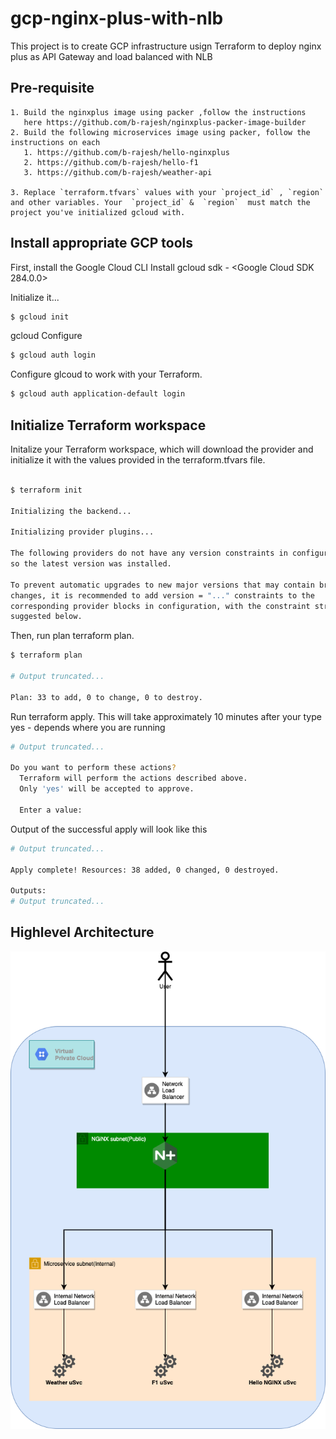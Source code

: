 # gcp-nginx-plus-with-nlb
This project is to create GCP infrastructure usign Terraform to deploy nginx plus as API Gateway and load balanced with NLB

## Pre-requisite 
    1. Build the nginxplus image using packer ,follow the instructions
       here https://github.com/b-rajesh/nginxplus-packer-image-builder
    2. Build the following microservices image using packer, follow the instructions on each
       1. https://github.com/b-rajesh/hello-nginxplus
       2. https://github.com/b-rajesh/hello-f1
       3. https://github.com/b-rajesh/weather-api

    3. Replace `terraform.tfvars` values with your `project_id` , `region` and other variables. Your  `project_id` &  `region`  must match the project you've initialized gcloud with.


## Install appropriate GCP tools
First, install the Google Cloud CLI
    Install gcloud sdk  - <Google Cloud SDK 284.0.0>

Initialize it...
```sh
$ gcloud init
```

gcloud Configure
```sh
$ gcloud auth login
```

Configure glcoud to work with your Terraform.
```sh
$ gcloud auth application-default login
```


## Initialize Terraform workspace
Initalize your Terraform workspace, which will download the provider and initialize it with the values provided in the terraform.tfvars file.

```sh

$ terraform init

Initializing the backend...

Initializing provider plugins...

The following providers do not have any version constraints in configuration,
so the latest version was installed.

To prevent automatic upgrades to new major versions that may contain breaking
changes, it is recommended to add version = "..." constraints to the
corresponding provider blocks in configuration, with the constraint strings
suggested below.

```

Then, run plan terraform plan.
```sh
$ terraform plan

# Output truncated...

Plan: 33 to add, 0 to change, 0 to destroy.
```

Run terraform apply. This will take approximately 10 minutes after your type yes - depends where you are running
```sh
# Output truncated...

Do you want to perform these actions?
  Terraform will perform the actions described above.
  Only 'yes' will be accepted to approve.

  Enter a value:
```

Output of the successful apply will look like this
```sh
# Output truncated...

Apply complete! Resources: 38 added, 0 changed, 0 destroyed.

Outputs:
# Output truncated...
```

## Highlevel Architecture
![alt text](image/GCP-Highlevel-Archtitecture.png)
